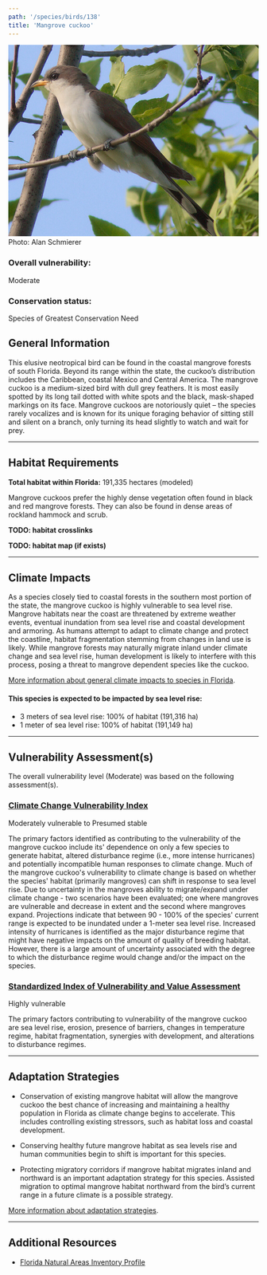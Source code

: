 ```yaml
---
path: '/species/birds/138'
title: 'Mangrove cuckoo'
---
```


<content-header icon="perching_birds" title="Mangrove cuckoo" subtitle="Coccyzus minor"></content-header>

<div id="TopSection">

<div class="header-photo"><img src="138.jpg" alt="Photo for Mangrove cuckoo"/>
<figcaption>Photo: Alan Schmierer</figcaption></div>

<div>

### Overall vulnerability:

<div class="vulnerability vulnerability-moderate">Moderate</div>

### Conservation status:

Species of Greatest Conservation Need

</div>
</div>

## General Information

This elusive neotropical bird can be found in the coastal mangrove forests of south Florida.  Beyond its range within the state, the cuckoo’s distribution includes the Caribbean, coastal Mexico and Central America.  The mangrove cuckoo is a medium-sized bird with dull grey feathers.  It is most easily spotted by its long tail dotted with white spots and the black, mask-shaped markings on its face.  Mangrove cuckoos are notoriously quiet – the species rarely vocalizes and is known for its unique foraging behavior of sitting still and silent on a branch, only turning its head slightly to watch and wait for prey.

<hr />

## Habitat Requirements

**Total habitat within Florida:** 191,335 hectares (modeled)

Mangrove cuckoos prefer the highly dense vegetation often found in black and red mangrove forests.  They can also be found in dense areas of rockland hammock and scrub.

**TODO: habitat crosslinks**

**TODO: habitat map (if exists)**

<hr />

## Climate Impacts

As a species closely tied to coastal forests in the southern most portion of the state, the mangrove cuckoo is highly vulnerable to sea level rise.  Mangrove habitats near the coast are threatened by extreme weather events, eventual inundation from sea level rise and coastal development and armoring.  As humans attempt to adapt to climate change and protect the coastline, habitat fragmentation stemming from changes in land use is likely.  While mangrove forests may naturally migrate inland under climate change and sea level rise, human development is likely to interfere with this process, posing a threat to mangrove dependent species like the cuckoo.

[More information about general climate impacts to species in Florida](/impacts/species).


#### This species is expected to be impacted by sea level rise:

- 3 meters of sea level rise: 100% of habitat (191,316 ha)
- 1 meter of sea level rise: 100% of habitat (191,149 ha)
    

<hr />

## Vulnerability Assessment(s)

The overall vulnerability level (Moderate) was based on the following assessment(s).
#### 
<div class="vulnerability-header">
<h3><a href="/impacts/vulnerability/ccvi">Climate Change Vulnerability Index</a></h3>
<div class="vulnerability vulnerability-presumed">Moderately vulnerable to Presumed stable</div>
</div> 

The primary factors identified as contributing to the vulnerability of the mangrove cuckoo  include its' dependence on only a few species to generate habitat, altered disturbance regime (i.e., more intense hurricanes) and potentially incompatible human responses to climate change.  Much of the mangrove cuckoo's vulnerability to climate change is based on whether the species' habitat (primarily mangroves) can shift in response to sea level rise.  Due to uncertainty in the mangroves ability to migrate/expand under climate change - two scenarios have been evaluated; one where mangroves are vulnerable and decrease in extent and the second where mangroves expand.  Projections indicate that between 90 - 100% of the species' current range is expected to be inundated under a 1-meter sea level rise.  Increased intensity of hurricanes is identified as the major disturbance regime that might have negative impacts on the amount of quality of breeding habitat. However, there is a large amount of uncertainty associated with the degree to which the disturbance regime would change and/or the impact on the species.

#### 
<div class="vulnerability-header">
<h3><a href="/impacts/vulnerability/sivva/species">Standardized Index of Vulnerability and Value Assessment</a></h3>
<div class="vulnerability vulnerability-high">Highly vulnerable</div>
</div> 

The primary factors contributing to vulnerability of the mangrove cuckoo are sea level rise, erosion, presence of barriers, changes in temperature regime, habitat fragmentation,  synergies with development, and alterations to disturbance regimes.


<hr />

## Adaptation Strategies

- Conservation of existing mangrove habitat will allow the mangrove cuckoo the best chance of increasing and maintaining a healthy population in Florida as climate change begins to accelerate.  This includes controlling existing stressors, such as habitat loss and coastal development.

- Conserving healthy future mangrove habitat as sea levels rise and human communities begin to shift is important for this species.

- Protecting migratory corridors if mangrove habitat migrates inland and northward is an important adaptation strategy for this species.  Assisted migration to optimal mangrove habitat northward from the bird’s current range in a future climate is a possible strategy.

[More information about adaptation strategies](/strategies).

<hr />


## Additional Resources

- [Florida Natural Areas Inventory Profile](http://www.fnai.org/FieldGuide/pdf/Coccyzus_minor.pdf)
